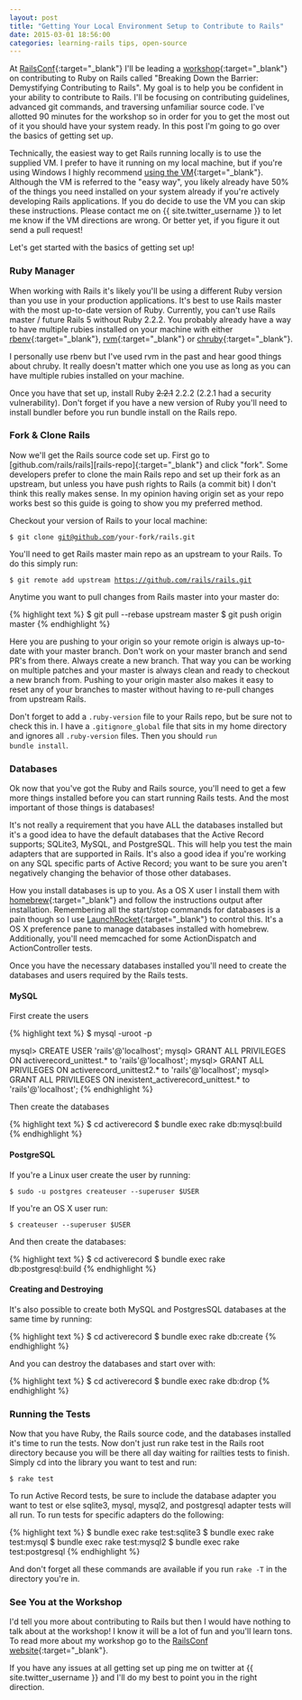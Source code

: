 ```yaml
---
layout: post
title: "Getting Your Local Environment Setup to Contribute to Rails"
date: 2015-03-01 18:56:00
categories: learning-rails tips, open-source
---
```


At [RailsConf][railsconf]{:target="_blank"} I'll be leading a [workshop][workshop]{:target="_blank"} on contributing to Ruby on Rails called "Breaking Down the Barrier: Demystifying Contributing to Rails". My goal is to help you be confident in your ability to contribute to Rails. I'll be focusing on contributing guidelines, advanced git commands, and traversing unfamiliar source code. I've allotted 90 minutes for the workshop so in order for you to get the most out of it you should have your system ready. In this post I'm going to go over the basics of getting set up.

Technically, the easiest way to get Rails running locally is to use the supplied VM. I prefer to have it running on my local machine, but if you're using Windows I highly recommend [using the VM][use-vm]{:target="_blank"}. Although the VM is referred to the "easy way", you likely already have 50% of the things you need installed on your system already if you're actively developing Rails applications. If you do decide to use the VM you can skip these instructions. Please contact me on {{ site.twitter_username }} to let me know if the VM directions are wrong. Or better yet, if you figure it out send a pull request!

Let's get started with the basics of getting set up!

### Ruby Manager

When working with Rails it's likely you'll be using a different Ruby version than you use in your production applications. It's best to use Rails master with the most up-to-date version of Ruby. Currently, you can't use Rails master / future Rails 5 without Ruby 2.2.2. You probably already have a way to have multiple rubies installed on your machine with either [rbenv][rbenv]{:target="_blank"}, [rvm][rvm]{:target="_blank"} or [chruby][chruby]{:target="_blank"}.

I personally use rbenv but I've used rvm in the past and hear good things about chruby. It really doesn't matter which one you use as long as you can have multiple rubies installed on your machine.

Once you have that set up, install Ruby <del>2.2.1</del> 2.2.2 (2.2.1 had a security vulnerability). Don't forget if you have a new version of Ruby you'll need to install bundler before you run bundle install on the Rails repo.

### Fork & Clone Rails

Now we'll get the Rails source code set up. First go to [github.com/rails/rails][rails-repo]{:target="_blank"} and click "fork". Some developers prefer to clone the main Rails repo and set up their fork as an upstream, but unless you have push rights to Rails (a commit bit) I don't think this really makes sense. In my opinion having origin set as your repo works best so this guide is going to show you my preferred method.

Checkout your version of Rails to your local machine:

<code>$ git clone git@github.com/your-fork/rails.git</code>

You'll need to get Rails master main repo as an upstream to your Rails. To do this simply run:

<code>$ git remote add upstream https://github.com/rails/rails.git</code>

Anytime you want to pull changes from Rails master into your master do:

{% highlight text %}
$ git pull --rebase upstream master
$ git push origin master
{% endhighlight %}

Here you are pushing to your origin so your remote origin is always up-to-date with your master branch. Don't work on your master branch and send PR's from there. Always create a new branch. That way you can be working on multiple patches and your master is always clean and ready to checkout a new branch from. Pushing to your origin master also makes it easy to reset any of your branches to master without having to re-pull changes from upstream Rails.

Don't forget to add a <code>.ruby-version</code> file to your Rails repo, but be sure not to check this in. I have a <code>.gitignore_global</code> file that sits in my home directory and ignores all <code>.ruby-version</code> files. Then you should <code>run bundle install</code>.

### Databases

Ok now that you've got the Ruby and Rails source, you'll need to get a few more things installed before you can start running Rails tests. And the most important of those things is databases!

It's not really a requirement that you have ALL the databases installed but it's a good idea to have the default databases that the Active Record supports; SQLite3, MySQL, and PostgreSQL. This will help you test the main adapters that are supported in Rails. It's also a good idea if you're working on any SQL specific parts of Active Record; you want to be sure you aren't negatively changing the behavior of those other databases.

How you install databases is up to you. As a OS X user I install them with [homebrew][homebrew]{:target="_blank"} and follow the instructions output after installation. Remembering all the start/stop commands for databases is a pain though so I use [LaunchRocket][launchr]{:target="_blank"} to control this. It's a OS X preference pane to manage databases installed with homebrew. Additionally, you'll need memcached for some ActionDispatch and ActionController tests.

Once you have the necessary databases installed you'll need to create the databases and users required by the Rails tests.

#### MySQL

First create the users

{% highlight text %}
$ mysql -uroot -p

mysql> CREATE USER 'rails'@'localhost';
mysql> GRANT ALL PRIVILEGES ON activerecord_unittest.*
       to 'rails'@'localhost';
mysql> GRANT ALL PRIVILEGES ON activerecord_unittest2.*
       to 'rails'@'localhost';
mysql> GRANT ALL PRIVILEGES ON inexistent_activerecord_unittest.*
       to 'rails'@'localhost';
{% endhighlight %}

Then create the databases

{% highlight text %}
$ cd activerecord
$ bundle exec rake db:mysql:build
{% endhighlight %}

#### PostgreSQL

If you're a Linux user create the user by running:

<code>$ sudo -u postgres createuser --superuser $USER</code>

If you're an OS X user run:

<code>$ createuser --superuser $USER</code>

And then create the databases:

{% highlight text %}
$ cd activerecord
$ bundle exec rake db:postgresql:build
{% endhighlight %}

#### Creating and Destroying

It's also possible to create both MySQL and PostgresSQL databases at the same time by running:

{% highlight text %}
$ cd activerecord
$ bundle exec rake db:create
{% endhighlight %}

And you can destroy the databases and start over with:

{% highlight text %}
$ cd activerecord
$ bundle exec rake db:drop
{% endhighlight %}

### Running the Tests

Now that you have Ruby, the Rails source code, and the databases installed it's time to run the tests. Now don't just run rake test in the Rails root directory because you will be there all day waiting for railties tests to finish. Simply cd into the library you want to test and run:

<code>$ rake test</code>

To run Active Record tests, be sure to include the database adapter you want to test or else sqlite3, mysql, mysql2, and postgresql adapter tests will all run. To run tests for specific adapters do the following:

{% highlight text %}
$ bundle exec rake test:sqlite3
$ bundle exec rake test:mysql
$ bundle exec rake test:mysql2
$ bundle exec rake test:postgresql
{% endhighlight %}

And don't forget all these commands are available if you run <code>rake -T</code> in the directory you're in.

### See You at the Workshop

I'd tell you more about contributing to Rails but then I would have nothing to talk about at the workshop! I know it will be a lot of fun and you'll learn tons. To read more about my workshop go to the [RailsConf website][workshop]{:target="_blank"}.

If you have any issues at all getting set up ping me on twitter at {{ site.twitter_username }} and I'll do my best to point you in the right direction.

[railsconf]: http://railsconf.com
[workshop]: http://railsconf.com/program/labs#prop_879
[use-vm]: https://github.com/rails/rails-dev-box
[rbenv]: https://github.com/sstephenson/rbenv
[rvm]: https://rvm.io/
[chruby]: https://github.com/postmodern/chruby
[homebrew]: http://brew.sh/
[launchr]: https://github.com/jimbojsb/launchrocket
